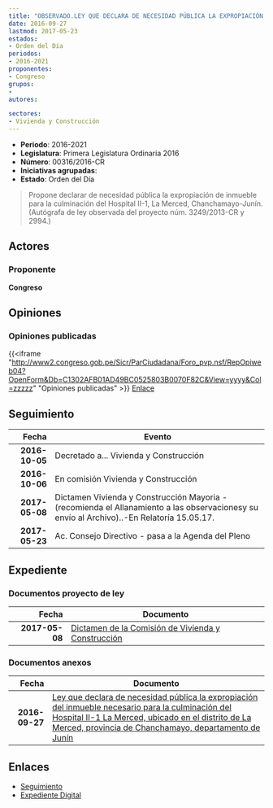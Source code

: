 ```yaml
---
title: "OBSERVADO.LEY QUE DECLARA DE NECESIDAD PÚBLICA LA EXPROPIACIÓN DEL INMUEBLE NECESARIO PARA LA CULMINACIÓN DEL HOSPITAL II-I LA MERCED, UBICADO EN EL DISTRITO DE LA MERCED, PROVINCIA DE CHANCHAMAYO, DEPARTAMENTO DE JUNÍN"
date: 2016-09-27
lastmod: 2017-05-23
estados:
- Orden del Día
periodos:
- 2016-2021
proponentes:
- Congreso
grupos:
- 
autores:

sectores:
- Vivienda y Construcción
---
```

- **Periodo**: 2016-2021
- **Legislatura**: Primera Legislatura Ordinaria 2016
- **Número**: 00316/2016-CR
- **Iniciativas agrupadas**: 
- **Estado**: Orden del Día

> Propone declarar de necesidad pública la expropiación de inmueble para la culminación del Hospital II-1, La Merced, Chanchamayo-Junín. (Autógrafa de ley observada del proyecto núm. 3249/2013-CR y 2994.)


## Actores

### Proponente

**Congreso**

## Opiniones

### Opiniones publicadas

{{<iframe "http://www2.congreso.gob.pe/Sicr/ParCiudadana/Foro_pvp.nsf/RepOpiweb04?OpenForm&Db=C1302AFB01AD49BC0525803B0070F82C&View=yyyy&Col=zzzzz" "Opiniones publicadas" >}}
[Enlace](http://www2.congreso.gob.pe/Sicr/ParCiudadana/Foro_pvp.nsf/RepOpiweb04?OpenForm&Db=C1302AFB01AD49BC0525803B0070F82C&View=yyyy&Col=zzzzz)


## Seguimiento

| Fecha | Evento |
|------:|--------|
| **2016-10-05** | Decretado a... Vivienda y Construcción |
| **2016-10-06** | En comisión Vivienda y Construcción |
| **2017-05-08** | Dictamen Vivienda y Construcción Mayoria - (recomienda el Allanamiento a las observacionesy su envío al Archivo)..-En Relatoría 15.05.17. |
| **2017-05-23** | Ac. Consejo Directivo - pasa a la Agenda del Pleno |

## Expediente

### Documentos proyecto de ley

| Fecha | Documento |
|------:|-----------|
| **2017-05-08** | [Dictamen de la Comisión de Vivienda y Construcción](http://www.leyes.congreso.gob.pe/Documentos/2016_2021/Dictamenes/Proyectos_de_Ley/00316DC24MAY20170508.pdf) |

### Documentos anexos

| Fecha | Documento |
|------:|-----------|
| **2016-09-27** | [Ley que declara de necesidad pública la expropiación del inmueble necesario para la culminación del Hospital II-1 La Merced, ubicado en el distrito de La Merced, provincia de Chanchamayo, departamento de Junín](http://www.leyes.congreso.gob.pe/Documentos/2016_2021/Proyectos_de_Ley_y_de_Resoluciones_Legislativas/PL0031620160927..pdf) |

## Enlaces

- [Seguimiento](http://www2.congreso.gob.pe/Sicr/TraDocEstProc/CLProLey2016.nsf/f7fff46988ca05b1052578e100829cc7/4731fd7d2fe1ff910525803b007952fd?OpenDocument)
- [Expediente Digital](http://www2.congreso.gob.pe/Sicr/TraDocEstProc/Expvirt_2011.nsf/visbusqptramdoc1621/00316?opendocument)

